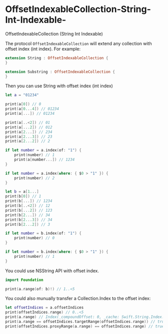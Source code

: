 # OffsetIndexableCollection-String-Int-Indexable-
OffsetIndexableCollection (String Int Indexable)

The protocol   `OffsetIndexableCollection` will extend any collection with offset index (int index).
For example:

```Swift
extension String : OffsetIndexableCollection {
}

extension Substring : OffsetIndexableCollection {
}
```
Then you can use String with offset index (int index)
```Swift
let a = "01234"

print(a[0]) // 0
print(a[0...4]) // 01234
print(a[...]) // 01234

print(a[..<2]) // 01
print(a[...2]) // 012
print(a[2...]) // 234
print(a[2...3]) // 23
print(a[2...2]) // 2

if let number = a.index(of: "1") {
    print(number) // 1
    print(a[number...]) // 1234
}

if let number = a.index(where: { $0 > "1" }) {
    print(number) // 2
}

let b = a[1...]
print(b[0]) // 1
print(b[...]) // 1234
print(b[..<2]) // 12
print(b[...2]) // 123
print(b[2...]) // 34
print(b[2...3]) // 34
print(b[2...2]) // 3

if let number = b.index(of: "1") {
    print(number) // 0
}

if let number = b.index(where: { $0 > "1" }) {
    print(number) // 1
}

```

You could use NSString API with offset index.

```Swift
import Foundation

print(a.range(of: b)!) // 1..<5
```

You could also munually transfer a Collection.Index to the offset index:

```Swift
let offsetIndices = a.offsetIndices
print(offsetIndices.range) // 0..<5
print(a.range) // Index(_compoundOffset: 0, _cache: Swift.String.Index._Cache.utf16)..<Index(_compoundOffset: 20, _cache: Swift.String.Index._Cache.utf16)
print(a.range == offsetIndices.targetRange(offsetIndices.range)) // true
print(offsetIndices.proxyRange(a.range) == offsetIndices.range) // true
```

